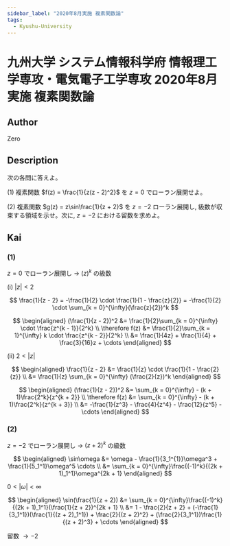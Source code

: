 ```yaml
---
sidebar_label: "2020年8月実施 複素関数論"
tags:
  - Kyushu-University
---
```

# 九州大学 システム情報科学府 情報理工学専攻・電気電子工学専攻 2020年8月実施 複素関数論


## **Author**
Zero

## **Description**
次の各問に答えよ。

(1) 複素関数 $f(z) = \frac{1}{z(z - 2)^2}$ を $z = 0$ でローラン展開せよ。

(2) 複素関数 $g(z) = z\sin\frac{1}{z + 2}$ を $z = -2$ ローラン展開し, 級数が収束する領域を示せ。次に, $z = -2$ における留数を求めよ。

## **Kai** 
### (1)
$z = 0$ でローラン展開し $\rightarrow$ $(z)^k$ の級数

(i) $|z| < 2$

$$
\frac{1}{z - 2} = -\frac{1}{2} \cdot \frac{1}{1 - \frac{z}{2}} = -\frac{1}{2} \cdot \sum_{k = 0}^{\infty}(\frac{z}{2})^k
$$

$$
\begin{aligned}
(\frac{1}{z - 2})^2 &= \frac{1}{2}\sum_{k = 0}^{\infty} \cdot \frac{z^{k - 1}}{2^k} \\
\therefore f(z) &= \frac{1}{2}\sum_{k = 1}^{\infty} k \cdot \frac{z^{k - 2}}{2^k} \\
&= \frac{1}{4z} + \frac{1}{4} + \frac{3}{16}z + \cdots 
\end{aligned}
$$

(ii) $2 < |z|$

$$
\begin{aligned}
\frac{1}{z - 2} &= \frac{1}{z} \cdot \frac{1}{1 - \frac{2}{z}} \\
&= \frac{1}{z} \sum_{k = 0}^{\infty} (\frac{2}{z})^k
\end{aligned}
$$

$$
\begin{aligned}
(\frac{1}{z - 2})^2 &= \sum_{k = 0}^{\infty} - (k + 1)\frac{2^k}{z^{k + 2}} \\
\therefore f(z) &= \sum_{k = 0}^{\infty} - (k + 1)\frac{2^k}{z^{k + 3}} \\
&= -\frac{1}{z^3} - \frac{4}{z^4} - \frac{12}{z^5} - \cdots
\end{aligned}
$$

### (2)
$z = -2$ でローラン展開し $\rightarrow$ $(z + 2)^k$ の級数

$$
\begin{aligned}
\sin\omega &= \omega - \frac{1}{3_1^{1}}\omega^3 + \frac{1}{5_1^1}\omega^5 \cdots \\
&= \sum_{k = 0}^{\infty}\frac{(-1)^k}{(2k + 1)_1^1}\omega^{2k + 1}
\end{aligned}
$$

$0 < |\omega| < \infty$

$$
\begin{aligned}
\sin(\frac{1}{z + 2}) &= \sum_{k = 0}^{\infty}\frac{(-1)^k}{(2k + 1)_1^1}(\frac{1}{z + 2})^{2k + 1} \\
&= 1 - \frac{2}{z + 2} + (-\frac{1}{3_1^1})(\frac{1}{(z + 2)_1^1}) + \frac{2}{(z + 2)^2} + (\frac{2}{3_1^1})\frac{1}{(z + 2)^3} + \cdots
\end{aligned}
$$

留数 $\rightarrow -2$
